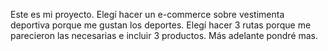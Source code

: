 Este es mi proyecto. Elegí hacer un e-commerce sobre vestimenta deportiva porque me gustan los deportes. Elegí hacer 3 rutas porque me parecieron las necesarias e incluir 3 productos. Más adelante pondré mas.